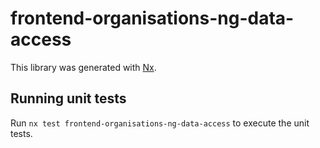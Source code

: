 # frontend-organisations-ng-data-access

This library was generated with [Nx](https://nx.dev).

## Running unit tests

Run `nx test frontend-organisations-ng-data-access` to execute the unit tests.
